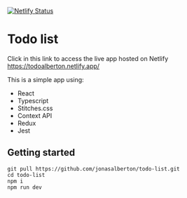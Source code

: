[![Netlify Status](https://api.netlify.com/api/v1/badges/71f0c2c8-bf71-4ae3-a4d6-de9019bd8da3/deploy-status)](https://app.netlify.com/sites/todoalberton/deploys)

# Todo list

Click in this link to access the live app hosted on Netlify https://todoalberton.netlify.app/

This is a simple app using:
- React
- Typescript
- Stitches.css
- Context API
- Redux
- Jest

## Getting started
```
git pull https://github.com/jonasalberton/todo-list.git
cd todo-list
npm i
npm run dev
```
